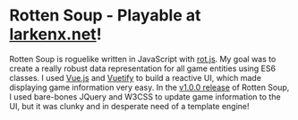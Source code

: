 # Rotten Soup - Playable at [larkenx.net](http://larkenx.net)!

Rotten Soup is roguelike written in JavaScript with [rot.js](http://ondras.github.io/rot.js/hp/). My goal was to create a really robust
data representation for all game entities using ES6 classes. I used [Vue.js](https://vuejs.org/) and [Vuetify](https://vuetifyjs.com/) to build a reactive UI, which made displaying game information very easy. In the [v1.0.0 release](https://github.com/Larkenx/Rotten-Soup/releases/tag/v1.0) of Rotten Soup, I used bare-bones JQuery and W3CSS to update game information to the UI, but it was clunky and in desperate need of a template engine!
